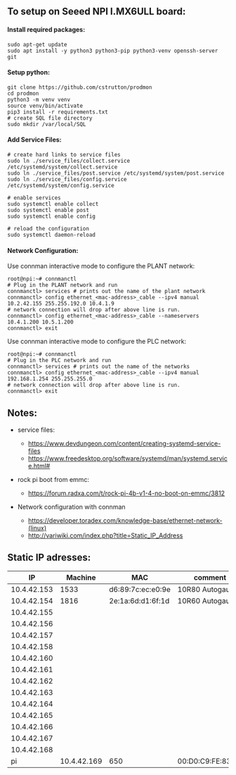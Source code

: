 ## To setup on Seeed NPI I.MX6ULL board:

#### Install required packages:
```
sudo apt-get update
sudo apt install -y python3 python3-pip python3-venv openssh-server git
```
#### Setup python:

```
git clone https://github.com/cstrutton/prodmon
cd prodmon
python3 -m venv venv
source venv/bin/activate
pip3 install -r requirements.txt
# create SQL file directory
sudo mkdir /var/local/SQL
```

#### Add Service Files:

```
# create hard links to service files
sudo ln ./service_files/collect.service /etc/systemd/system/collect.service
sudo ln ./service_files/post.service /etc/systemd/system/post.service
sudo ln ./service_files/config.service /etc/systemd/system/config.service

# enable services
sudo systemctl enable collect
sudo systemctl enable post
sudo systemctl enable config

# reload the configuration
sudo systemctl daemon-reload
```
#### Network Configuration:

Use connman interactive mode to configure the PLANT network:
```
root@npi:~# connmanctl
# Plug in the PLANT network and run 
connmanctl> services # prints out the name of the plant network
connmanctl> config ethernet_<mac-address>_cable --ipv4 manual 10.2.42.155 255.255.192.0 10.4.1.9
# network connection will drop after above line is run.
connmanctl> config ethernet_<mac-address>_cable --nameservers 10.4.1.200 10.5.1.200
connmanctl> exit
```
Use connman interactive mode to configure the PLC network:
```
root@npi:~# connmanctl
# Plug in the PLC network and run 
connmanctl> services # prints out the name of the networks
connmanctl> config ethernet_<mac-address>_cable --ipv4 manual 192.168.1.254 255.255.255.0
# network connection will drop after above line is run.
connmanctl> exit
```

## Notes:
- service files:
  - https://www.devdungeon.com/content/creating-systemd-service-files
  - https://www.freedesktop.org/software/systemd/man/systemd.service.html#

 - rock pi boot from emmc:
    - https://forum.radxa.com/t/rock-pi-4b-v1-4-no-boot-on-emmc/3812

- Network configuration with connman
  - https://developer.toradex.com/knowledge-base/ethernet-network-(linux)
  - http://variwiki.com/index.php?title=Static_IP_Address


## Static IP adresses:
|IP|Machine|MAC| comment |
|-------------|------|-------------------|---------------|
| 10.4.42.153 | 1533 | d6:89:7c:ec:e0:9e |10R80 Autogauge|
| 10.4.42.154 | 1816 | 2e:1a:6d:d1:6f:1d |10R60 Autogauge|
| 10.4.42.155 ||||
| 10.4.42.156 ||||
| 10.4.42.157 ||||
| 10.4.42.158 ||||
| 10.4.42.160 ||||
| 10.4.42.161 ||||
| 10.4.42.162 ||||
| 10.4.42.163 ||||
| 10.4.42.164 ||||
| 10.4.42.165 ||||
| 10.4.42.166 ||||
| 10.4.42.167 ||||
| 10.4.42.168 ||||
pi| 10.4.42.169 |  650 |00:D0:C9:FE:83:5D| Trilobe Slurry |4
